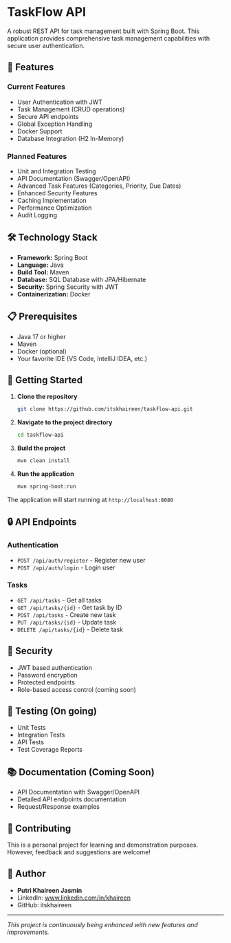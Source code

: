 # TaskFlow API

A robust REST API for task management built with Spring Boot. This application provides comprehensive task management capabilities with secure user authentication.

## 🚀 Features

### Current Features
- User Authentication with JWT
- Task Management (CRUD operations)
- Secure API endpoints
- Global Exception Handling
- Docker Support
- Database Integration (H2 In-Memory)

### Planned Features
- Unit and Integration Testing
- API Documentation (Swagger/OpenAPI)
- Advanced Task Features (Categories, Priority, Due Dates)
- Enhanced Security Features
- Caching Implementation
- Performance Optimization
- Audit Logging

## 🛠 Technology Stack

- **Framework:** Spring Boot
- **Language:** Java
- **Build Tool:** Maven
- **Database:** SQL Database with JPA/Hibernate
- **Security:** Spring Security with JWT
- **Containerization:** Docker

## 📋 Prerequisites

- Java 17 or higher
- Maven
- Docker (optional)
- Your favorite IDE (VS Code, IntelliJ IDEA, etc.)

## 🚀 Getting Started

1. **Clone the repository**
   ```bash
   git clone https://github.com/itskhaireen/taskflow-api.git
   ```

2. **Navigate to the project directory**
   ```bash
   cd taskflow-api
   ```

3. **Build the project**
   ```bash
   mvn clean install
   ```

4. **Run the application**
   ```bash
   mvn spring-boot:run
   ```

The application will start running at `http://localhost:8080`

## 🔒 API Endpoints

### Authentication
- `POST /api/auth/register` - Register new user
- `POST /api/auth/login` - Login user

### Tasks
- `GET /api/tasks` - Get all tasks
- `GET /api/tasks/{id}` - Get task by ID
- `POST /api/tasks` - Create new task
- `PUT /api/tasks/{id}` - Update task
- `DELETE /api/tasks/{id}` - Delete task

## 🔐 Security

- JWT based authentication
- Password encryption
- Protected endpoints
- Role-based access control (coming soon)

## 🧪 Testing (On going)

- Unit Tests
- Integration Tests
- API Tests
- Test Coverage Reports

## 📚 Documentation (Coming Soon)

- API Documentation with Swagger/OpenAPI
- Detailed API endpoints documentation
- Request/Response examples

## 🤝 Contributing

This is a personal project for learning and demonstration purposes. However, feedback and suggestions are welcome!

## 👤 Author

- **Putri Khaireen Jasmin**
- LinkedIn: www.linkedin.com/in/khaireen
- GitHub: itskhaireen

---
*This project is continuously being enhanced with new features and improvements.* 